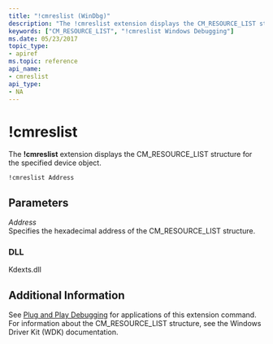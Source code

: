 ```yaml
---
title: "!cmreslist (WinDbg)"
description: "The !cmreslist extension displays the CM_RESOURCE_LIST structure for the specified device object."
keywords: ["CM_RESOURCE_LIST", "!cmreslist Windows Debugging"]
ms.date: 05/23/2017
topic_type:
- apiref
ms.topic: reference
api_name:
- cmreslist
api_type:
- NA
---
```


# !cmreslist


The **!cmreslist** extension displays the CM\_RESOURCE\_LIST structure for the specified device object.

```dbgsyntax
!cmreslist Address
```

## <span id="ddk__cmreslist_dbg"></span><span id="DDK__CMRESLIST_DBG"></span>Parameters


<span id="_______Address______"></span><span id="_______address______"></span><span id="_______ADDRESS______"></span> *Address*   
Specifies the hexadecimal address of the CM\_RESOURCE\_LIST structure.

### DLL

Kdexts.dll

 

## Additional Information

See [Plug and Play Debugging](../debugger/plug-and-play-debugging.md) for applications of this extension command. For information about the CM\_RESOURCE\_LIST structure, see the Windows Driver Kit (WDK) documentation.

